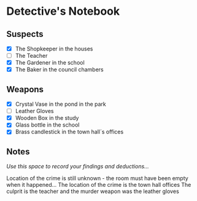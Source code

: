 # Detective's Notebook

## Suspects
- [x] The Shopkeeper in the houses
- [ ] The Teacher
- [x] The Gardener in the school
- [x] The Baker in the council chambers
## Weapons
- [x] Crystal Vase in the pond in the park
- [ ] Leather Gloves
- [x] Wooden Box in the study
- [x] Glass bottle in the school
- [x] Brass candlestick in the town hall´s offices 
## Notes
*Use this space to record your findings and deductions...*

Location of the crime is still unknown - the room must have been empty when it happened...
The location of the crime is the town hall offices
The culprit is the teacher and the murder weapon was the leather gloves
